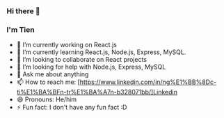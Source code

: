 ### Hi there 👋


### I'm Tien

- 🔭 I’m currently working on React.js
- 🌱 I’m currently learning React.js, Node.js, Express, MySQL.
- 👯 I’m looking to collaborate on React projects
- 🤔 I’m looking for help with Node.js, Express, MySQL
- 💬 Ask me about anything 
- 📫 How to reach me: [https://www.linkedin.com/in/ng%E1%BB%8Dc-ti%E1%BA%BFn-tr%E1%BA%A7n-b328071bb/]Linkedin
- 😄 Pronouns: He/him
- ⚡ Fun fact: I don't have any fun fact :D
